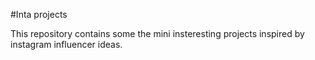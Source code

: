 #Inta projects

This repository contains some the mini insteresting projects inspired by instagram influencer ideas.

